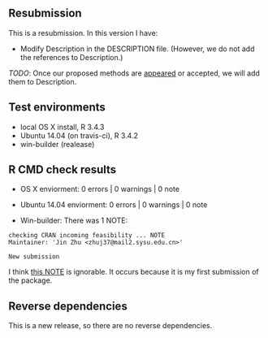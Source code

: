 ## Resubmission       

This is a resubmission. In this version I have:

* Modify Description in the DESCRIPTION file. (However, we do not add the references to Description.)

*TODO*: Once our proposed methods are [appeared](http://www.imstat.org/aos/future_papers.html) or accepted, we will add them to Description.


## Test environments
* local OS X install, R 3.4.3
* Ubuntu 14.04 (on travis-ci), R 3.4.2
* win-builder (realease)

## R CMD check results
* OS X enviorment:
0 errors | 0 warnings | 0 note

* Ubuntu 14.04 enviorment:
0 errors | 0 warnings | 0 note

* Win-builder:
There was 1 NOTE:

```
checking CRAN incoming feasibility ... NOTE
Maintainer: 'Jin Zhu <zhuj37@mail2.sysu.edu.cn>'

New submission
```

I think [this NOTE](https://stackoverflow.com/questions/36701433/r-package-building-with-devtoolsbuild-win-version-contains-large-components) is ignorable. It occurs because it is my first submission of the package.

## Reverse dependencies

This is a new release, so there are no reverse dependencies.
